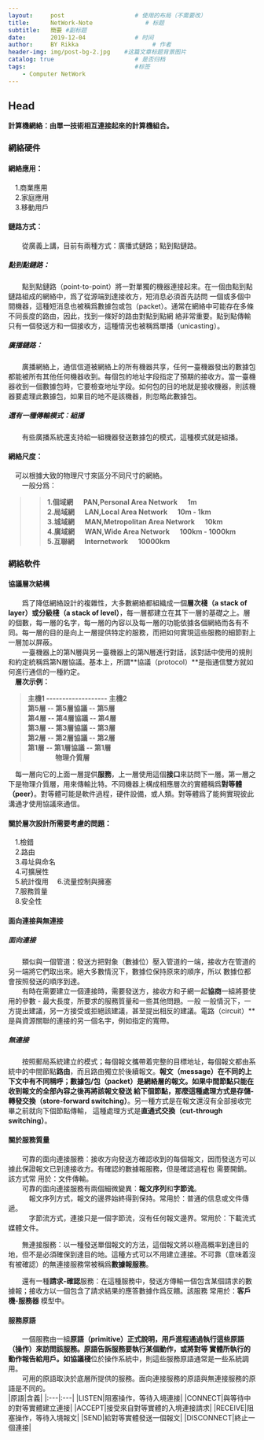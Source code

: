 ```yaml
---
layout:     post                    # 使用的布局（不需要改）
title:      NetWork-Note               # 标题 
subtitle:   簡要 #副标题
date:       2019-12-04              # 时间
author:     BY Rikka                     # 作者
header-img: img/post-bg-2.jpg    #这篇文章标题背景图片
catalog: true                       # 是否归档
tags:                               #标签
    - Computer NetWork
---
```


## Head
>
  **計算機網絡：由單一技術相互連接起來的計算機組合。**
  ### 網絡硬件  
  
  #### 網絡應用：  
  &emsp;1.商業應用  
  &emsp;2.家庭應用  
  &emsp;3.移動用戶  
      
  #### 鏈路方式：  
  &emsp;&emsp;從廣義上講，目前有兩種方式：廣播式鏈路；點到點鏈路。
  
  ##### 點到點鏈路：  
  &emsp;&emsp;點到點鏈路（point-to-point）將一對單獨的機器連接起來。在一個由點到點鏈路組成的網絡中，爲了從源端到達接收方，短消息必須首先訪問
   一個或多個中間機器，這種短消息也被稱爲數據包或包（packet）。通常在網絡中可能存在多條不同長度的路由，因此，找到一條好的路由對點到點網
   絡非常重要。點到點傳輸只有一個發送方和一個接收方，這種情況也被稱爲單播（unicasting）。
   
  ##### 廣播鏈路：  
   &emsp;&emsp;廣播網絡上，通信信道被網絡上的所有機器共享，任何一臺機器發出的數據包都能被所有其他任何機器收到。每個包的地址字段指定了預期的接收方。當一臺機器收到一個數據包時，它要檢查地址字段。如何包的目的地就是接收機器，則該機器要處理此數據包，如果目的地不是該機器，則忽略此數據包。 

  ##### 還有一種傳輸模式：組播  
   &emsp;&emsp;有些廣播系統還支持給一組機器發送數據包的模式，這種模式就是組播。
              
              
  #### 網絡尺度：  
  &emsp;可以根據大致的物理尺寸來區分不同尺寸的網絡。  
  &emsp;&emsp;一般分爲：  
  
  >>**1.個域網 &emsp; PAN,Personal Area Network &emsp; 1m**  
  >>**2.局域網 &emsp; LAN,Local Area Network &emsp; 10m - 1km**  
  >>**3.城域網 &emsp; MAN,Metropolitan Area Network &emsp; 10km**  
  >>**4.廣域網 &emsp; WAN,Wide Area Network &emsp; 100km - 1000km**  
  >>**5.互聯網 &emsp; Internetwork &emsp; 10000km**  
  
  ### 網絡軟件  
  
  #### 協議層次結構  
  &emsp;&emsp;爲了降低網絡設計的複雜性，大多數網絡都組織成一個**層次棧（a stack of layer）**或**分級棧（a stack of level）**，每一層都建立在其下一層的基礎之上。層的個數，每一層的名字，每一層的內容以及每一層的功能依據各個網絡而各有不同。每一層的目的是向上一層提供特定的服務，而把如何實現這些服務的細節對上一層加以屏蔽。    
  &emsp;&emsp;一臺機器上的第N層與另一臺機器上的第N層進行對話，該對話中使用的規則和約定統稱爲第N層協議。基本上，所謂**協議（protocol）**是指通信雙方就如何進行通信的一種約定。  
  &emsp;**層次示例：**  
  >**主機1  -------------------  主機2**  
  >**第5層 -- 第5層協議 -- 第5層**  
  >**第4層 -- 第4層協議 -- 第4層**  
  >**第3層 -- 第3層協議 -- 第3層**  
  >**第2層 -- 第2層協議 -- 第2層**  
  >**第1層 -- 第1層協議 -- 第1層**  
  >**&emsp;&emsp;&emsp;&emsp;物理介質層**  
  
  &emsp;每一層向它的上面一層提供**服務**，上一層使用這個**接口**來訪問下一層。第一層之下是物理介質層，用來傳輸比特。不同機器上構成相應層次的實體稱爲**對等體（peer）**。對等體可能是軟件過程，硬件設備，或人類。對等體爲了能夠實現彼此溝通才使用協議來通信。  
  
  #### 關於層次設計所需要考慮的問題：  
  &emsp;1.檢錯  
  &emsp;2.路由  
  &emsp;3.尋址與命名  
  &emsp;4.可擴展性  
  &emsp;5.統計復用
  &emsp;6.流量控制與擁塞  
  &emsp;7.服務質量  
  &emsp;8.安全性  
  
  #### 面向連接與無連接
  
  ##### 面向連接  
  &emsp;&emsp;類似與一個管道：發送方把對象（數據位）壓入管道的一端，接收方在管道的另一端將它們取出來。絕大多數情況下，數據位保持原來的順序，所以
  數據位都會按照發送的順序到達。  
  &emsp;&emsp;有時在需要建立一個連接時，需要發送方，接收方和子網一起**協商**一組將要使用的參數 - 最大長度，所要求的服務質量和一些其他問題。一般
  一般情況下，一方提出建議，另一方接受或拒絕該建議，甚至提出相反的建議。電路（circuit）**是與資源關聯的連接的另一個名字，例如指定的寬帶。
  
  ##### 無連接  
  &emsp;&emsp;按照郵局系統建立的模式；每個報文攜帶着完整的目標地址，每個報文都由系統中的中間節點**路由**，而且路由獨立於後續報文。**報文（message）**在不同的上下文中有不同稱呼；**數據包/包（packet）**是**網絡層**的報文。如果中間節點只能在收到報文的全部內容之後再將該報文發送
  給下個節點，那麼這種處理方式是**存儲-轉發交換（store-forward switching）**。另一種方式是在報文還沒有全部接收完畢之前就向下個節點傳輸，
  這種處理方式是**直通式交換（cut-through switching）**。
  
  #### 關於服務質量  
  &emsp;&emsp;可靠的面向連接服務：接收方向發送方確認收到的每個報文，因而發送方可以據此保證報文已到達接收方。有確認的數據報服務，但是確認過程也
  需要開銷。該方式常
  用於：文件傳輸。  
  &emsp;&emsp;可靠的面向連接服務有兩個細微變異：**報文序列**和**字節流**。  
  &emsp;&emsp;&emsp;報文序列方式，報文的邊界始終得到保持。常用於：普通的信息或文件傳遞。  
  &emsp;&emsp;&emsp;字節流方式，連接只是一個字節流，沒有任何報文邊界。常用於：下載流式媒體文件。
  
  &emsp;&emsp;無連接服務：以一種發送單個報文的方法，這個報文將以極高概率到達目的地，但不是必須確保到達目的地。這種方式可以不用建立連接。不可靠（意味着沒有被確認）的無連接服務常被稱爲**數據報服務**。
  
  &emsp;&emsp;還有一種**請求-確認**服務：在這種服務中，發送方傳輸一個包含某個請求的數據報；接收方以一個包含了請求結果的應答數據作爲反饋。該服務
  常用於：**客戶機-服務器** 模型中。  
  
  #### 服務原語  
  &emsp;&emsp;一個服務由一組**原語（primitive）**正式說明，用戶進程通過執行這些原語（操作）來訪問該服務。原語告訴服務要執行某個動作，或將對等
  實體所執行的動作報告給用戶。如**協議棧**位於操作系統中，則這些服務原語通常是一些系統調用。  
  &emsp;&emsp;可用的原語取決於底層所提供的服務。面向連接服務的原語與無連接服務的原語是不同的。  
  |原語|含義|
  |:---|:---|
  |LISTEN|阻塞操作，等待入境連接|
  |CONNECT|與等待中的對等實體建立連接|
  |ACCEPT|接受來自對等實體的入境連接請求|
  |RECEIVE|阻塞操作，等待入境報文|
  |SEND|給對等實體發送一個報文|
  |DISCONNECT|終止一個連接|
  
